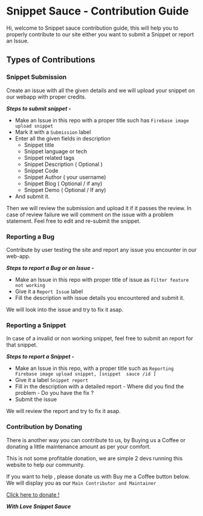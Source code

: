 
# Snippet Sauce - Contribution Guide

Hi, welcome to Snippet sauce contribution guide, this will help you to properly contribute to our site either you want to submit a Snippet or report an Issue.

## Types of Contributions

### Snippet Submission
Create an issue with all the given details and we will upload your snippet 
on our webapp with proper credits. 

***Steps to submit snippet -***

 - Make an Issue in this repo with a proper title such has `Firebase image upload snippet`
 - Mark it with a `Submission` label
 - Enter all the given fields in description
	 - Snippet title
	 - Snippet language or tech
	 - Snippet related tags 
	 - Snippet Description ( Optional )
	 - Snippet Code
	 - Snippet Author ( your username)
	 - Snippet Blog ( Optional / if any)
	 - Snippet Demo ( Optional / If any)
- And submit it.

Then we will review the submission and upload it if it passes the review. In case of review failure we will comment on the issue with a problem statement. Feel free to edit and re-submit the snippet. 


### Reporting a Bug
Contribute by user testing the site and report any issue you encounter in our web-app.

***Steps to report a Bug or an Issue -***

 -	Make an Issue in this repo with proper title of issue as `Filter feature not working`
 -	Give it a `Report Issue` label
 -	Fill the description with issue details you encountered and submit it.

We will look into the issue and try to fix it asap.

### Reporting a Snippet
In case of a invalid or non working snippet, feel free to submit an report for that snippet.

***Steps to report a Snippet -***

 - Make an Issue in this repo, with a proper title such as `Reporting Firebase image upload snippet, [snippet  sauce /id ]`
 - Give it a label `Snippet report`
 - Fill in the description with a detailed report
		 - Where did you find the problem
		 - Do you have the fix ?
- Submit the issue

We will review the report and try to fix it asap.


### Contribution by Donating
There is another way you can contribute to us, by Buying us a Coffee or donating a little maintenance  amount as per your comfort.

This is not some profitable donation, we are simple 2 devs running this website to help our community. 

If you want to help , please donate us with Buy me a Coffee button below. We will display you as our `Main Contributor and Maintainer`

[Click here to donate !](https://www.buymeacoffee.com/snippetsauce)


***With Love Snippet Sauce*** 
